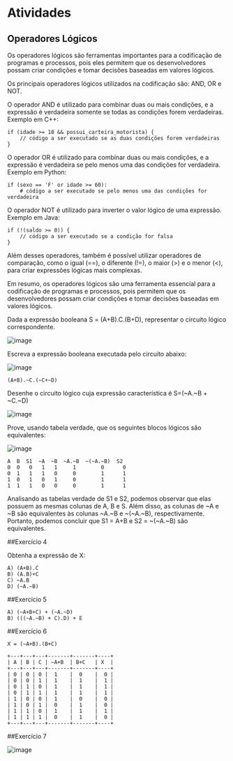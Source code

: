 # Atividades


## Operadores Lógicos


Os operadores lógicos são ferramentas importantes para a codificação de programas e processos, pois eles permitem que os desenvolvedores possam criar condições e tomar decisões baseadas em valores lógicos.

Os principais operadores lógicos utilizados na codificação são: AND, OR e NOT.

O operador AND é utilizado para combinar duas ou mais condições, e a expressão é verdadeira somente se todas as condições forem verdadeiras. Exemplo em C++:
```
if (idade >= 18 && possui_carteira_motorista) {
    // código a ser executado se as duas condições forem verdadeiras
}
```

O operador OR é utilizado para combinar duas ou mais condições, e a expressão é verdadeira se pelo menos uma das condições for verdadeira. Exemplo em Python:
```
if (sexo == 'F' or idade >= 60):
    # código a ser executado se pelo menos uma das condições for verdadeira
```
O operador NOT é utilizado para inverter o valor lógico de uma expressão. Exemplo em Java:
```
if (!(saldo >= 0)) {
    // código a ser executado se a condição for falsa
}
```
Além desses operadores, também é possível utilizar operadores de comparação, como o igual (==), o diferente (!=), o maior (>) e o menor (<), para criar expressões lógicas mais complexas.

Em resumo, os operadores lógicos são uma ferramenta essencial para a codificação de programas e processos, pois permitem que os desenvolvedores possam criar condições e tomar decisões baseadas em valores lógicos.


Dada a expressão booleana S = (A+B).C.(B+D), representar o
circuito lógico correspondente.

![image](https://user-images.githubusercontent.com/57176998/231175855-25d06aca-2a57-4b33-9d0d-152e8334463e.png)


Escreva a expressão booleana executada pelo circuito abaixo:

![image](https://user-images.githubusercontent.com/57176998/231184333-bb9da4d1-b142-4f96-90a0-b584f34c362d.png)

```
(A+B).~C.(~C+~D)
```

Desenhe o circuito lógico cuja expressão característica é S=(~A.~B + ~C.~D)

![image](https://user-images.githubusercontent.com/57176998/231183510-35db8852-13f1-4312-888b-8295f1b371a1.png)

Prove, usando tabela verdade, que os seguintes blocos lógicos são equivalentes:  

![image](https://user-images.githubusercontent.com/57176998/231185686-12dbf6e6-9c7c-4f0f-aca7-2e25d95e0a8d.png)

```
A  B  S1  ~A  ~B  ~A.~B  ~(~A.~B)  S2
0  0   0   1   1     1        0      0
0  1   1   1   0     0        1      1
1  0   1   0   1     0        1      1
1  1   1   0   0     0        1      1

```

Analisando as tabelas verdade de S1 e S2, podemos observar que elas possuem as mesmas colunas de A, B e S. Além disso, as colunas de ~A e ~B são equivalentes às colunas ~A.~B e ~(~A.~B), respectivamente. Portanto, podemos concluir que S1 = A+B e S2 = ~(~A.~B) são equivalentes.

##Exercício 4

Obtenha a expressão de X:

```
A) (A+B).C
B) (A.B)+C
C) ~A.B
D) (~A.~B)
```
##Exercício 5

```
A) (~A+B+C) + (~A.~D)
B) (((~A.~B) + C).D) + E
```

##Exercício 6

```
X = (~A+B).(B+C)

+---+---+---+-------+-------+----+
| A | B | C | ~A+B  | B+C   | X  |
+---+---+---+-------+-------+----+
| 0 | 0 | 0 |  1    |  0    |  0 |
| 0 | 0 | 1 |  1    |  1    |  1 |
| 0 | 1 | 0 |  1    |  1    |  1 |
| 0 | 1 | 1 |  1    |  1    |  1 |
| 1 | 0 | 0 |  1    |  0    |  0 |
| 1 | 0 | 1 |  0    |  1    |  0 |
| 1 | 1 | 0 |  1    |  1    |  1 |
| 1 | 1 | 1 |  0    |  1    |  0 |
+---+---+---+-------+-------+----+

```

##Exercício 7

![image](https://user-images.githubusercontent.com/57176998/231189873-29e393cb-0a4d-4855-83d3-3e141a7424fb.png)








